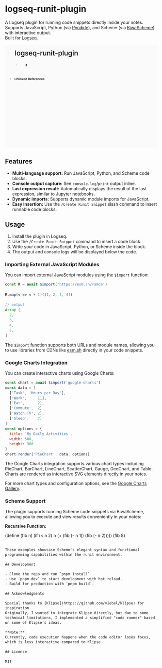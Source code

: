 # logseq-runit-plugin

A Logseq plugin for running code snippets directly inside your notes.  
Supports JavaScript, Python (via [Pyodide](https://pyodide.org/)), and Scheme (via [BiwaScheme](https://www.biwascheme.org/)) with interactive output.  
Built for [Logseq](https://logseq.com/).

![Demo](images/p1.gif)

## Features

- **Multi-language support:** Run JavaScript, Python, and Scheme code blocks.
- **Console output capture:** See `console.log`/`print` output inline.
- **Last expression result:** Automatically displays the result of the last expression, similar to Jupyter notebooks.
- **Dynamic imports:** Supports dynamic module imports for JavaScript.
- **Easy insertion:** Use the `/Create Runit Snippet` slash command to insert runnable code blocks.

## Usage

1. Install the plugin in Logseq.
2. Use the `/Create Runit Snippet` command to insert a code block.
3. Write your code in JavaScript, Python, or Scheme inside the block.
4. The output and console logs will be displayed below the code.

### Importing External JavaScript Modules

You can import external JavaScript modules using the `$import` function:

```js
const R = await $import('https://esm.sh/ramda')

R.map(v => v + 1)([1, 2, 3, 4])

// output
Array [
  2,
  3,
  4,
  5,
]
```

The `$import` function supports both URLs and module names, allowing you to use libraries from CDNs like [esm.sh](https://esm.sh/) directly in your code snippets.

### Google Charts Integration

You can create interactive charts using Google Charts:

```js
const chart = await $import('google-charts')
const data = [
  ['Task', 'Hours per Day'],
  ['Work',     11],
  ['Eat',      2],
  ['Commute',  2],
  ['Watch TV', 2],
  ['Sleep',    7]
]
const options = {
  title: 'My Daily Activities',
  width: 500,
  height: 300
}
chart.render('PieChart', data, options)
```

The Google Charts integration supports various chart types including PieChart, BarChart, LineChart, ScatterChart, Gauge, GeoChart, and Table. Charts are rendered as interactive SVG elements directly in your notes.

For more chart types and configuration options, see the [Google Charts Gallery](https://developers.google.com/chart/interactive/docs/gallery/linechart).


### Scheme Support

The plugin supports running Scheme code snippets via BiwaScheme, allowing you to execute and view results conveniently in your notes:

**Recursive Function:**

(define (fib n)
  (if (< n 2) n
      (+ (fib (- n 1)) (fib (- n 2)))))
(fib 8)
```

These examples showcase Scheme's elegant syntax and functional programming capabilities within the runit environment.

## Development

- Clone the repo and run `pnpm install`.
- Use `pnpm dev` to start development with hot reload.
- Build for production with `pnpm build`.

## Acknowledgments

Special thanks to [Klipse](https://github.com/viebel/klipse) for inspiration.  
Originally, I wanted to integrate Klipse directly, but due to some technical limitations, I implemented a simplified "code runner" based on some of Klipse's ideas.  

**Note:**  
Currently, code execution happens when the code editor loses focus, which is less interactive compared to Klipse.  

## License

MIT
